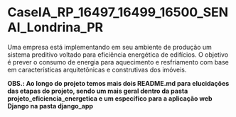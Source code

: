 # CaseIA_RP_16497_16499_16500_SENAI_Londrina_PR
Uma empresa está implementando em seu ambiente de produção um sistema preditivo voltado para eficiência energética de edifícios. O objetivo é prever o consumo de energia para aquecimento e resfriamento com base em características arquitetônicas e construtivas dos imóveis.

**OBS.: Ao longo do projeto temos mais dois README.md para elucidações das etapas do projeto, sendo um mais geral dentro da pasta projeto_eficiencia_energetica e um específico para a aplicação web Django na pasta django_app**
